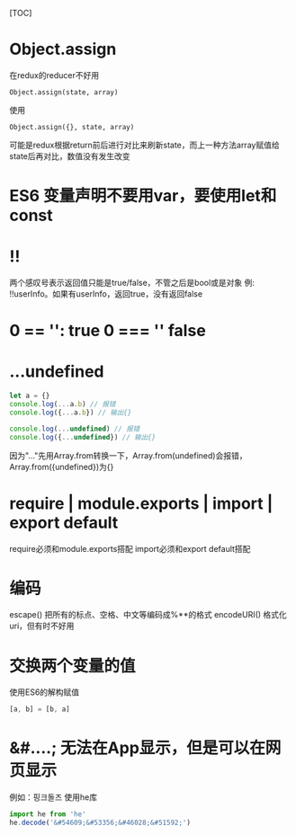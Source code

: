 [TOC]

# Object.assign
在redux的reducer不好用

```
Object.assign(state, array)
```
使用

```
Object.assign({}, state, array)
```
可能是redux根据return前后进行对比来刷新state，而上一种方法array赋值给state后再对比，数值没有发生改变

# ES6 变量声明不要用var，要使用let和const

# !! 
两个感叹号表示返回值只能是true/false，不管之后是bool或是对象
例: !!userInfo。如果有userInfo，返回true，没有返回false

# 0 == '': true  0 === '' false

# ...undefined

```javascript
let a = {}
console.log(...a.b) // 报错
console.log({...a.b}) // 输出{}

console.log(...undefined) // 报错
console.log({...undefined}) // 输出{}
```
因为"..."先用Array.from转换一下，Array.from(undefined)会报错，Array.from({undefined})为{}

# require | module.exports | import | export default
require必须和module.exports搭配
import必须和export default搭配

# 编码
escape() 把所有的标点、空格、中文等编码成%**的格式
encodeURI() 格式化uri，但有时不好用

# 交换两个变量的值
使用ES6的解构赋值

```javascript
[a, b] = [b, a]
```

# &#....; 无法在App显示，但是可以在网页显示
例如：&#54609;&#53356;&#46028;&#51592;
使用he库

```javascript
import he from 'he'
he.decode('&#54609;&#53356;&#46028;&#51592;')
```

